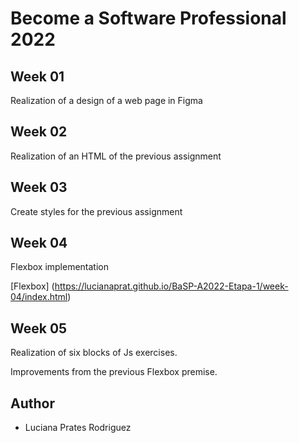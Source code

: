 # Become a Software Professional 2022

## Week 01

Realization of a design of a web page in Figma

## Week 02

Realization of an HTML of the previous assignment

## Week 03

Create styles for the previous assignment

## Week 04

Flexbox implementation

[Flexbox]
(https://lucianaprat.github.io/BaSP-A2022-Etapa-1/week-04/index.html)

## Week 05

Realization of six blocks of Js exercises.

Improvements from the previous Flexbox premise.

## Author

- Luciana Prates Rodriguez
